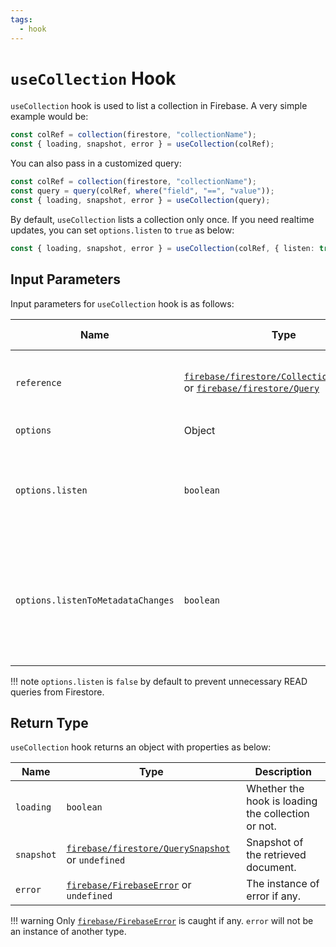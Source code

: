 ```yaml
---
tags:
  - hook
---
```


# `useCollection` Hook

`useCollection` hook is used to list a collection in Firebase. A very simple example would be:

```typescript
const colRef = collection(firestore, "collectionName");
const { loading, snapshot, error } = useCollection(colRef);
```

You can also pass in a customized query:

```typescript
const colRef = collection(firestore, "collectionName");
const query = query(colRef, where("field", "==", "value"));
const { loading, snapshot, error } = useCollection(query);
```

By default, `useCollection` lists a collection only once. If you need realtime updates, you can set `options.listen` to `true` as below:

```typescript
const { loading, snapshot, error } = useCollection(colRef, { listen: true });
```

## Input Parameters

Input parameters for `useCollection` hook is as follows:

| Name | Type | Description | Required | Default Value |
|---|---|---|---|---|
| `reference` | [`firebase/firestore/CollectionRefference`][CollectionReferenceRefDoc] or [`firebase/firestore/Query`][QueryRefDoc] | Reference to a collection in Firestore or a query. | ✅ | - |
| `options` | Object | Options for the hook. | ❌ | See below. |
| `options.listen` | `boolean` | Whether to listen to realtime changes of the document or not. | ❌ | `false` |
| `options.listenToMetadataChanges` | `boolean` | Whether to listen to realtime changes of the document or not as well as its metadata. See [this][EventsForMetadataChangesDoc]. | ❌ | `false` |

!!! note
    `options.listen` is `false` by default to prevent unnecessary READ queries from Firestore.

## Return Type

`useCollection` hook returns an object with properties as below:

| Name | Type | Description |
|---|---|---|
| `loading` | `boolean` | Whether the hook is loading the collection or not. |
| `snapshot` | [`firebase/firestore/QuerySnapshot`][QuerySnapshotRefDoc] or `undefined` | Snapshot of the retrieved document. |
| `error` | [`firebase/FirebaseError`][FirebaseErrorRefDoc] or `undefined` | The instance of error if any. |

!!! warning
    Only [`firebase/FirebaseError`][FirebaseErrorRefDoc] is caught if any. `error` will not be an instance of another type.

[CollectionReferenceRefDoc]: https://firebase.google.com/docs/reference/node/firebase.firestore.CollectionReference
[QueryRefDoc]: https://firebase.google.com/docs/reference/node/firebase.database.Query
[QuerySnapshotRefDoc]: https://firebase.google.com/docs/reference/node/firebase.firestore.QuerySnapshot
[FirebaseErrorRefDoc]: https://firebase.google.com/docs/reference/node/firebase.FirebaseError
[EventsForMetadataChangesDoc]: https://firebase.google.com/docs/firestore/query-data/listen#events-metadata-changes